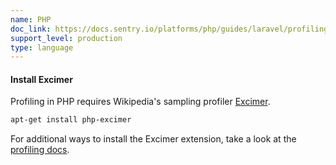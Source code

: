 ```yaml
---
name: PHP
doc_link: https://docs.sentry.io/platforms/php/guides/laravel/profiling/
support_level: production
type: language
---
```


#### Install Excimer

Profiling in PHP requires Wikipedia's sampling profiler <a href="https://github.com/wikimedia/mediawiki-php-excimer">Excimer</a>.

```bash
apt-get install php-excimer
```

For additional ways to install the Excimer extension, take a look at the <a href="https://docs.sentry.io/platforms/php/guides/laravel/profiling/">profiling docs</a>.
